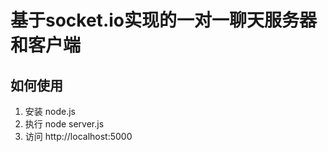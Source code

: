 # 基于socket.io实现的一对一聊天服务器和客户端

## 如何使用
1. 安装 node.js
3. 执行 node server.js
4. 访问 http://localhost:5000